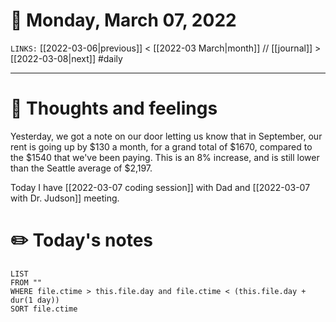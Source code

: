 # 📅 Monday, March 07, 2022
`LINKS:` [[2022-03-06|previous]] < [[2022-03 March|month]] // [[journal]] > [[2022-03-08|next]] 
#daily

---
# 💭 Thoughts and feelings
Yesterday, we got a note on our door letting us know that in September, our rent is going up by $130 a month, for a grand total of $1670, compared to the $1540 that we've been paying. This is an 8% increase, and is still lower than the Seattle average of $2,197. 

Today I have [[2022-03-07 coding session]] with Dad and [[2022-03-07 with Dr. Judson]] meeting. 

# ✏️ Today's notes
```dataview
LIST 
FROM ""
WHERE file.ctime > this.file.day and file.ctime < (this.file.day + dur(1 day))
SORT file.ctime
```
